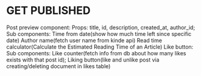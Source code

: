 # GET PUBLISHED



Post preview component: 
    Props:
        title,
        id,
        description,
        created_at,
        author_id;
    Sub components:
    Time from date(show how much time left since specific date)
    Author name(fetch user name from kinde api)
    Read time calculator(Calculate the Estimated Reading Time of an Article)
    Like button:
        Sub components:
        Like counter(fetch info from db about how many likes exists with that post id);
        Liking button(like and unlike post via creating/deleting document in likes table)
